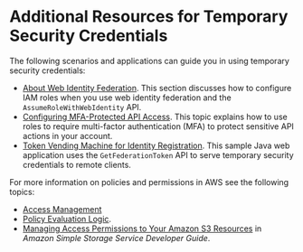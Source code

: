 # Additional Resources for Temporary Security Credentials<a name="id_credentials_temp_related-topics"></a>

The following scenarios and applications can guide you in using temporary security credentials: 
+  [About Web Identity Federation](id_roles_providers_oidc.md)\. This section discusses how to configure IAM roles when you use web identity federation and the `AssumeRoleWithWebIdentity` API\. 
+ [Configuring MFA\-Protected API Access](id_credentials_mfa_configure-api-require.md)\. This topic explains how to use roles to require multi\-factor authentication \(MFA\) to protect sensitive API actions in your account\.
+ [Token Vending Machine for Identity Registration](https://aws.amazon.com/code/7351543942956566)\. This sample Java web application uses the `GetFederationToken` API to serve temporary security credentials to remote clients\.

For more information on policies and permissions in AWS see the following topics:
+ [Access Management](access.md)
+ [Policy Evaluation Logic](reference_policies_evaluation-logic.md)\.
+ [Managing Access Permissions to Your Amazon S3 Resources](http://docs.aws.amazon.com/AmazonS3/latest/dev/s3-access-control.html) in *Amazon Simple Storage Service Developer Guide*\.